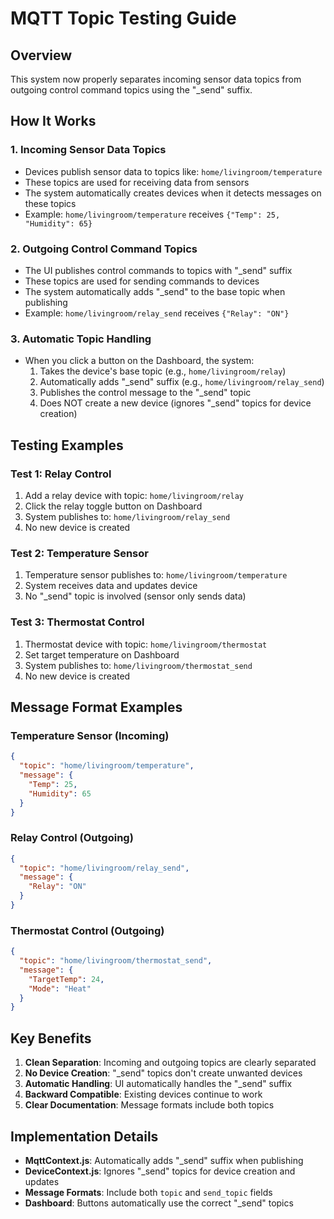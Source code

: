 # MQTT Topic Testing Guide

## Overview
This system now properly separates incoming sensor data topics from outgoing control command topics using the "_send" suffix.

## How It Works

### 1. Incoming Sensor Data Topics
- Devices publish sensor data to topics like: `home/livingroom/temperature`
- These topics are used for receiving data from sensors
- The system automatically creates devices when it detects messages on these topics
- Example: `home/livingroom/temperature` receives `{"Temp": 25, "Humidity": 65}`

### 2. Outgoing Control Command Topics
- The UI publishes control commands to topics with "_send" suffix
- These topics are used for sending commands to devices
- The system automatically adds "_send" to the base topic when publishing
- Example: `home/livingroom/relay_send` receives `{"Relay": "ON"}`

### 3. Automatic Topic Handling
- When you click a button on the Dashboard, the system:
  1. Takes the device's base topic (e.g., `home/livingroom/relay`)
  2. Automatically adds "_send" suffix (e.g., `home/livingroom/relay_send`)
  3. Publishes the control message to the "_send" topic
  4. Does NOT create a new device (ignores "_send" topics for device creation)

## Testing Examples

### Test 1: Relay Control
1. Add a relay device with topic: `home/livingroom/relay`
2. Click the relay toggle button on Dashboard
3. System publishes to: `home/livingroom/relay_send`
4. No new device is created

### Test 2: Temperature Sensor
1. Temperature sensor publishes to: `home/livingroom/temperature`
2. System receives data and updates device
3. No "_send" topic is involved (sensor only sends data)

### Test 3: Thermostat Control
1. Thermostat device with topic: `home/livingroom/thermostat`
2. Set target temperature on Dashboard
3. System publishes to: `home/livingroom/thermostat_send`
4. No new device is created

## Message Format Examples

### Temperature Sensor (Incoming)
```json
{
  "topic": "home/livingroom/temperature",
  "message": {
    "Temp": 25,
    "Humidity": 65
  }
}
```

### Relay Control (Outgoing)
```json
{
  "topic": "home/livingroom/relay_send",
  "message": {
    "Relay": "ON"
  }
}
```

### Thermostat Control (Outgoing)
```json
{
  "topic": "home/livingroom/thermostat_send",
  "message": {
    "TargetTemp": 24,
    "Mode": "Heat"
  }
}
```

## Key Benefits

1. **Clean Separation**: Incoming and outgoing topics are clearly separated
2. **No Device Creation**: "_send" topics don't create unwanted devices
3. **Automatic Handling**: UI automatically handles the "_send" suffix
4. **Backward Compatible**: Existing devices continue to work
5. **Clear Documentation**: Message formats include both topics

## Implementation Details

- **MqttContext.js**: Automatically adds "_send" suffix when publishing
- **DeviceContext.js**: Ignores "_send" topics for device creation and updates
- **Message Formats**: Include both `topic` and `send_topic` fields
- **Dashboard**: Buttons automatically use the correct "_send" topics 